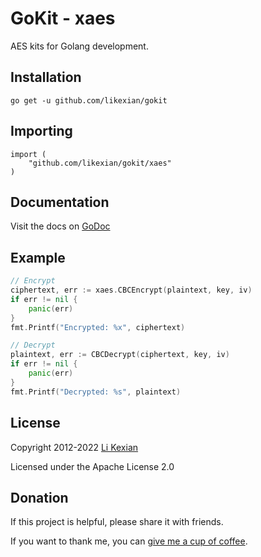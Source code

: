 # GoKit - xaes

AES kits for Golang development.

## Installation

    go get -u github.com/likexian/gokit

## Importing

    import (
        "github.com/likexian/gokit/xaes"
    )

## Documentation

Visit the docs on [GoDoc](https://godoc.org/github.com/likexian/gokit/xaes)

## Example

```go
// Encrypt
ciphertext, err := xaes.CBCEncrypt(plaintext, key, iv)
if err != nil {
    panic(err)
}
fmt.Printf("Encrypted: %x", ciphertext)

// Decrypt
plaintext, err := CBCDecrypt(ciphertext, key, iv)
if err != nil {
    panic(err)
}
fmt.Printf("Decrypted: %s", plaintext)
```

## License

Copyright 2012-2022 [Li Kexian](https://www.likexian.com/)

Licensed under the Apache License 2.0

## Donation

If this project is helpful, please share it with friends.

If you want to thank me, you can [give me a cup of coffee](https://www.likexian.com/donate/).
